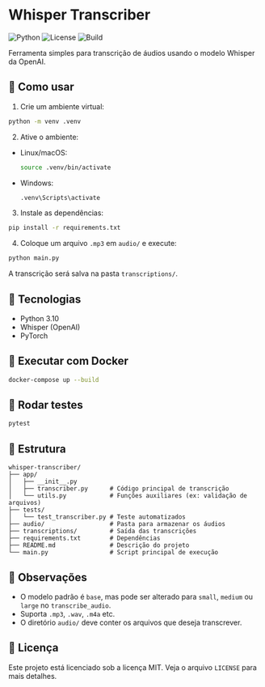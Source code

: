# Whisper Transcriber

![Python](https://img.shields.io/badge/python-3.10+-blue)
![License](https://img.shields.io/github/license/seu-usuario/whisper-transcriber)
![Build](https://img.shields.io/badge/build-passing-brightgreen)

Ferramenta simples para transcrição de áudios usando o modelo Whisper da OpenAI.

## 🚀 Como usar

1. Crie um ambiente virtual:
```bash
python -m venv .venv
```

2. Ative o ambiente:
- Linux/macOS:
  ```bash
  source .venv/bin/activate
  ```
- Windows:
  ```bash
  .venv\Scripts\activate
  ```

3. Instale as dependências:
```bash
pip install -r requirements.txt
```

4. Coloque um arquivo `.mp3` em `audio/` e execute:
```bash
python main.py
```

A transcrição será salva na pasta `transcriptions/`.

## 🧠 Tecnologias
- Python 3.10
- Whisper (OpenAI)
- PyTorch

## 🐳 Executar com Docker

```bash
docker-compose up --build
```

## 🧪 Rodar testes
```bash
pytest
```

## 📁 Estrutura
```
whisper-transcriber/
├── app/
│   ├── __init__.py
│   ├── transcriber.py      # Código principal de transcrição
│   └── utils.py            # Funções auxiliares (ex: validação de arquivos)
├── tests/
│   └── test_transcriber.py # Teste automatizados
├── audio/                  # Pasta para armazenar os áudios
├── transcriptions/         # Saída das transcrições
├── requirements.txt        # Dependências
├── README.md               # Descrição do projeto
└── main.py                 # Script principal de execução
```

## 📌 Observações
- O modelo padrão é `base`, mas pode ser alterado para `small`, `medium` ou `large` no `transcribe_audio`.
- Suporta `.mp3`, `.wav`, `.m4a` etc.
- O diretório `audio/` deve conter os arquivos que deseja transcrever.

## 📜 Licença
Este projeto está licenciado sob a licença MIT. Veja o arquivo `LICENSE` para mais detalhes.